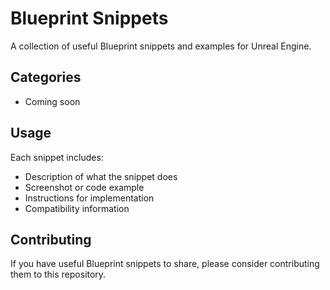 # Blueprint Snippets

A collection of useful Blueprint snippets and examples for Unreal Engine.

## Categories

- Coming soon

## Usage

Each snippet includes:
- Description of what the snippet does
- Screenshot or code example
- Instructions for implementation
- Compatibility information

## Contributing

If you have useful Blueprint snippets to share, please consider contributing them to this repository.